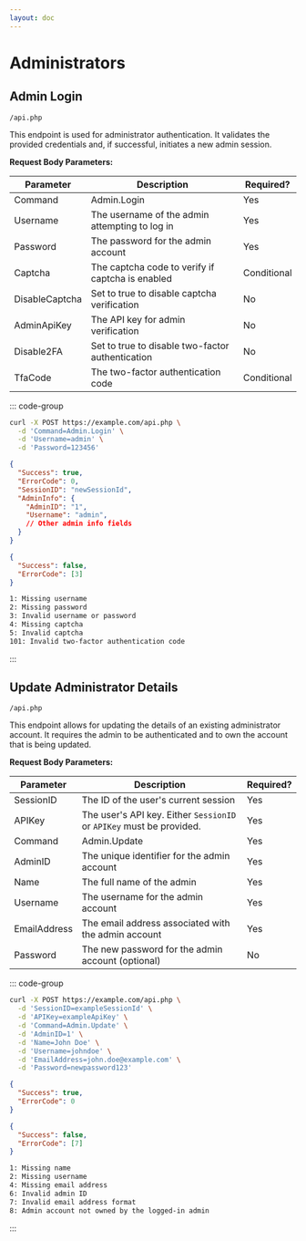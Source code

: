 ```yaml
---
layout: doc
---
```


# Administrators

## Admin Login

<Badge type="info" text="POST" /> `/api.php`

This endpoint is used for administrator authentication. It validates the provided credentials and, if successful, initiates a new admin session.

**Request Body Parameters:**

| Parameter      | Description                                                          | Required?   |
|----------------|----------------------------------------------------------------------|-------------|
| Command        | Admin.Login                                                          | Yes         |
| Username       | The username of the admin attempting to log in                       | Yes         |
| Password       | The password for the admin account                                   | Yes         |
| Captcha        | The captcha code to verify if captcha is enabled                     | Conditional |
| DisableCaptcha | Set to true to disable captcha verification                          | No          |
| AdminApiKey    | The API key for admin verification                                   | No          |
| Disable2FA     | Set to true to disable two-factor authentication                     | No          |
| TfaCode        | The two-factor authentication code                                   | Conditional |

::: code-group

```bash [Example Request]
curl -X POST https://example.com/api.php \
  -d 'Command=Admin.Login' \
  -d 'Username=admin' \
  -d 'Password=123456'
```

```json [Success Response]
{
  "Success": true,
  "ErrorCode": 0,
  "SessionID": "newSessionId",
  "AdminInfo": {
    "AdminID": "1",
    "Username": "admin",
    // Other admin info fields
  }
}
```

```json [Error Response]
{
  "Success": false,
  "ErrorCode": [3]
}
```

```txt [Error Codes]
1: Missing username
2: Missing password
3: Invalid username or password
4: Missing captcha
5: Invalid captcha
101: Invalid two-factor authentication code
```
:::

## Update Administrator Details

<Badge type="info" text="POST" /> `/api.php`

This endpoint allows for updating the details of an existing administrator account. It requires the admin to be authenticated and to own the account that is being updated.

**Request Body Parameters:**

| Parameter    | Description                                                          | Required? |
|--------------|----------------------------------------------------------------------|-----------|
| SessionID    | The ID of the user's current session                                 | Yes       |
| APIKey       | The user's API key. Either `SessionID` or `APIKey` must be provided. | Yes       |
| Command      | Admin.Update                                                         | Yes       |
| AdminID      | The unique identifier for the admin account                          | Yes       |
| Name         | The full name of the admin                                           | Yes       |
| Username     | The username for the admin account                                   | Yes       |
| EmailAddress | The email address associated with the admin account                  | Yes       |
| Password     | The new password for the admin account (optional)                    | No        |

::: code-group

```bash [Example Request]
curl -X POST https://example.com/api.php \
  -d 'SessionID=exampleSessionId' \
  -d 'APIKey=exampleApiKey' \
  -d 'Command=Admin.Update' \
  -d 'AdminID=1' \
  -d 'Name=John Doe' \
  -d 'Username=johndoe' \
  -d 'EmailAddress=john.doe@example.com' \
  -d 'Password=newpassword123'
```

```json [Success Response]
{
  "Success": true,
  "ErrorCode": 0
}
```

```json [Error Response]
{
  "Success": false,
  "ErrorCode": [7]
}
```

```txt [Error Codes]
1: Missing name
2: Missing username
4: Missing email address
6: Invalid admin ID
7: Invalid email address format
8: Admin account not owned by the logged-in admin
```
:::
